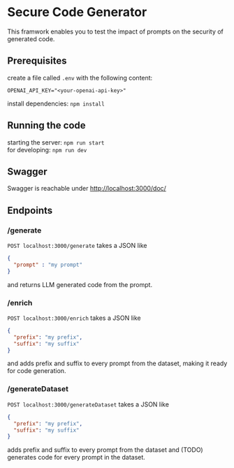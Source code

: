 # Secure Code Generator

This framwork enables you to test the impact of prompts on the security of generated code.

## Prerequisites

create a file called `.env` with the following content:

```text
OPENAI_API_KEY="<your-openai-api-key>"
```

install dependencies: `npm install`  

## Running the code

starting the server: `npm run start`  
for developing: `npm run dev`

## Swagger

Swagger is reachable under <http://localhost:3000/doc/>

## Endpoints

### /generate

`POST localhost:3000/generate` takes a JSON like

```json
{
  "prompt" : "my prompt"
}
```

and returns LLM generated code from the prompt.

### /enrich

`POST localhost:3000/enrich` takes a JSON like

```json
{
  "prefix": "my prefix",
  "suffix": "my suffix"
}
```

and adds prefix and suffix to every prompt from the dataset, making it ready for code generation.

### /generateDataset

`POST localhost:3000/generateDataset` takes a JSON like

```json
{
  "prefix": "my prefix",
  "suffix": "my suffix"
}
```

adds prefix and suffix to every prompt from the dataset and (TODO) generates code for every prompt in the dataset.
